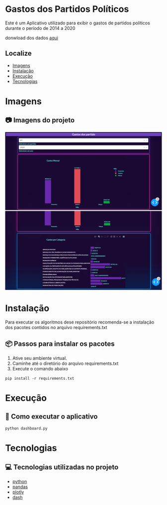 # Gastos dos Partidos Políticos
Este é um Aplicativo utilizado para exibir o gastos de partidos políticos durante o período de 2014 a 2020

donwload dos dados [aqui](https://basedosdados.org/dataset/br-me-rais?bdm_table=microdados_vinculos)

## Localize
* [Imagens](#Imagens)
* [Instalação](#Instalação)
* [Execução](#Execução)
* [Tecnologias](#Tecnologias)

# Imagens

## 📷 Imagens do projeto

![Alt text](img1.png?raw=true "Painel")
![Alt text](img2.png?raw=true "Painel")

# Instalação
Para executar os algoritmos dese repositório recomenda-se a 
instalação dos pacotes contidos no arquivo requirements.txt

## 📦 Passos para instalar os pacotes

1. Ative seu ambiente virtual.
2. Caminhe até o diretório do arquivo requirements.txt
3. Execute o comando abaixo

```
pip install -r requirements.txt
```

# Execução

## 🚀 Como executar o aplicativo

```
python dashboard.py
```

# Tecnologias

## 💻 Tecnologias utilizadas no projeto

* [python](https://www.python.org/)
* [pandas](https://pandas.pydata.org/)
* [plotly](https://plotly.com/python/plotly-express/)
* [dash](https://dash.plotly.com/)
